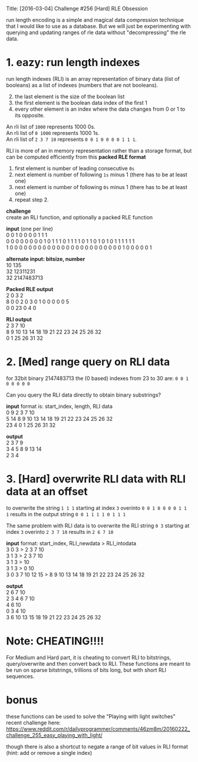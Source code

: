 Title: [2016-03-04] Challenge #256 [Hard] RLE Obsession

run length encoding is a simple and magical data compression technique that I would like to use as a database.  But we will just be experimenting with querying and updating ranges of rle data without "decompressing" the rle data.

# 1. eazy: run length indexes
run length indexes (RLI) is an array representation of binary data (list of booleans) as a list of indexes (numbers that are not booleans).

2. the last element is the size of the boolean list
1. the first element is the boolean data index of the first 1 
3. every other element is an index where the data changes from 0 or 1 to its opposite.

An rli list of `1000` represents 1000 0s.  
An rli list of `0 1000` represents 1000 1s.  
An rli list of `2 3 7 10` represents `0 0 1 0 0 0 0 1 1 1`. 

RLI is more of an in memory representation rather than a storage format, but can be computed efficiently from this **packed RLE format**

1. first element is number of leading consecutive `0s`
2. next element is number of following `1s` minus 1 (there has to be at least one)
3. next element is number of following `0s` minus 1 (there has to be at least one)
4. repeat step 2.

**challenge**   
create an RLI function, and optionally a packed RLE function

**input**  (one per line)  
0 0 1 0 0 0 0 1 1 1  
0 0 0 0 0 0 0 0 1 0 1 1 1 0 1 1 1 1 0 1 1 0 1 0 1 0 1 1 1 1 1 1   
1 0 0 0 0 0 0 0 0 0 0 0 0 0 0 0 0 0 0 0 0 0 0 0 0 1 0 0 0 0 0 1

**alternate input: bitsize, number**  
10 135  
32 12311231  
32 2147483713

**Packed RLE output**  
2 0 3 2  
8 0 0 2 0 3 0 1 0 0 0 0 0 5  
0 0 23 0 4 0

**RLI output**  
2 3 7 10  
8 9 10 13 14 18 19 21 22 23 24 25 26 32  
0 1 25 26 31 32

# 2. [Med] range query on RLI data

for 32bit binary 2147483713 the (0 based) indexes from 23 to 30 are: `0 0 1 0 0 0 0 0`

Can you query the RLI data directly to obtain binary substrings?

**input** format is:  start_index, length, RLI data  
0 9 2 3 7 10  
5 14 8 9 10 13 14 18 19 21 22 23 24 25 26 32  
23 4 0 1 25 26 31 32

**output**  
2 3 7 9   
3 4 5 8 9 13 14  
2 3 4

# 3. [Hard] overwrite RLI data with RLI data at an offset

to overwrite the string `1 1 1` starting at index `3` overinto `0 0 1 0 0 0 0 1 1 1` results in the output string `0 0 1 1 1 1 0 1 1 1`

The same problem with RLI data is to overwrite the RLI string `0 3` starting at index `3` overinto `2 3 7 10` results in `2 6 7 10`

**input** format: start_index, RLI_newdata > RLI_intodata  
3 0 3 > 2 3 7 10  
3 1 3 > 2 3 7 10  
3 1 3 > 10  
3 1 3 > 0 10  
3 0 3 7 10 12 15 > 8 9 10 13 14 18 19 21 22 23 24 25 26 32

**output**  
2 6 7 10  
2 3 4 6 7 10  
4 6 10  
0 3 4 10  
3 6 10 13 15 18 19 21 22 23 24 25 26 32

# Note: CHEATING!!!!
For Medium and Hard part, it is cheating to convert RLI to bitstrings, query/overwrite and then convert back to RLI.  These functions are meant to be run on sparse bitstrings, trillions of bits long, but with short RLI sequences.

# bonus
these functions can be used to solve the "Playing with light switches" recent challenge here: https://www.reddit.com/r/dailyprogrammer/comments/46zm8m/20160222_challenge_255_easy_playing_with_light/

though there is also a shortcut to negate a range of bit values in RLI format (hint: add or remove a single index)